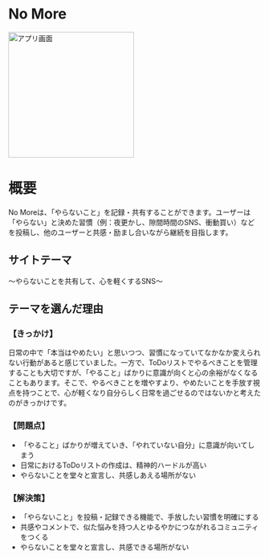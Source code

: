 # No More
<img src="https://github.com/user-attachments/assets/b01a551a-f016-43c4-bb51-6e2ab1af5dd8" alt="アプリ画面" width="250">

# 概要
No Moreは、「やらないこと」を記録・共有することができます。ユーザーは「やらない」と決めた習慣（例：夜更かし、隙間時間のSNS、衝動買い）などを投稿し、他のユーザーと共感・励まし合いながら継続を目指します。

## サイトテーマ
〜やらないことを共有して、心を軽くするSNS〜

## テーマを選んだ理由

### 【きっかけ】
日常の中で「本当はやめたい」と思いつつ、習慣になっていてなかなか変えられない行動があると感じていました。一方で、ToDoリストでやるべきことを管理することも大切ですが、「やること」ばかりに意識が向くと心の余裕がなくなることもあります。そこで、やるべきことを増やすより、やめたいことを手放す視点を持つことで、心が軽くなり自分らしく日常を過ごせるのではないかと考えたのがきっかけです。

### 【問題点】
* 「やること」ばかりが増えていき、「やれていない自分」に意識が向いてしまう
* 日常におけるToDoリストの作成は、精神的ハードルが高い
* やらないことを堂々と宣言し、共感しあえる場所がない

### 【解決策】
* 「やらないこと」を投稿・記録できる機能で、手放したい習慣を明確にする
* 共感やコメントで、似た悩みを持つ人とゆるやかにつながれるコミュニティをつくる
* やらないことを堂々と宣言し、共感できる場所がない
